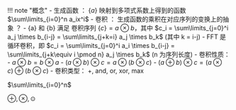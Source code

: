 
!!! note "概念"
	- 生成函数 ： $\{a\}$ 映射到多项式系数上得到的函数 $\sum\limits_{i=0}^n a_ix^i$
	- 卷积 ： 生成函数的乘积在对应序列的变换上的抽象 ？
		- {a} 和 {b} 满足 卷积序列 $\{c\} = a \otimes b$，其中 $c_i = \sum\limits_{j=0}^i a_j \times b_{i-j} = \sum\limits_{j+k=i} a_j \times b_k$  (其中 k = i-j)
		- FFT 是循环卷积，即 $c_i = \sum\limits_{j=0}^i a_i \times b_{i-j} = \sum\limits_{j+k\equiv i \pmod n} a_j \times b_k$  (n 为序列长度)
	- 卷积性质：
		- $a\otimes b = b\otimes a$
		- $(a\otimes b)\otimes c=a\otimes (b\otimes c)$
		- $(a\oplus b)\otimes c = (a\otimes c) \oplus (b\otimes c)$
	- 卷积类型： +, and, or, xor, max




$\sum\limits_{i=0}^n$

$\oplus, \otimes, \odot$
